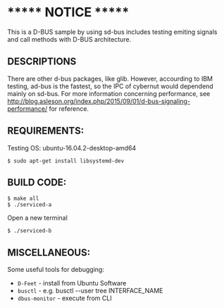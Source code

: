 # ***** NOTICE *****
This is a D-BUS sample by using sd-bus includes testing emiting signals and call methods with D-BUS architecture.
	
	
## DESCRIPTIONS
There are other d-bus packages, like glib. However, accourding to IBM testing, ad-bus is the fastest, so the IPC of cybernut would dependend mainly on sd-bus. For more information concerning performance, see http://blog.asleson.org/index.php/2015/09/01/d-bus-signaling-performance/ for reference.
	
	
## REQUIREMENTS:
Testing OS: ubuntu-16.04.2-desktop-amd64
```	
$ sudo apt-get install libsystemd-dev
```

## BUILD CODE:
```
$ make all	
$ ./serviced-a	
```
Open a new terminal
```
$ ./serviced-b
```	

## MISCELLANEOUS:
Some useful tools for debugging:
 * `D-Feet` - install from Ubuntu Software
 * `busctl` - e.g. busctl --user tree INTERFACE_NAME
 * `dbus-monitor` - execute from CLI
